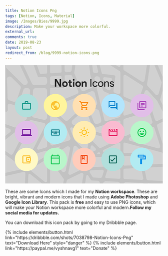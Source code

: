 ```yaml
---
title: Notion Icons Png
tags: [Notion, Icons, Material]
image: /Images/Bies/9999.jpg
description: Make your workspace more colorful.
external_url:
comments: true
date: 2019-08-23
layout: post
redirect_from: /blog/9999-notion-icons-png
---
```


![alt text](/Images/Bies/9999.jpg "Notion Icons Png")



These are some Icons which I made for my **Notion workspace**. These are bright, vibrant and modern icons that I made using **Adobe Photoshop** and **Google Icon Library**. This pack is **free** and easy to use PNG icons, which will make your Notion workspace more colorful and modern.**Follow my social media for updates.**

You can download this icon pack by going to my Dribbble page.
<p class="text-center">
{% include elements/button.html link="https://dribbble.com/shots/7038798-Notion-Icons-Png" text="Download Here" style="danger" %}
{% include elements/button.html link="https://paypal.me/vyshnavg1" text="Donate" %}
</p>